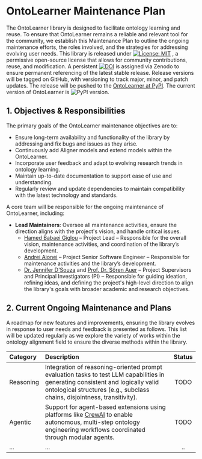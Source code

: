 # OntoLearner Maintenance Plan

The OntoLearner library is designed to facilitate ontology learning and reuse. To ensure that OntoLearner remains a reliable and relevant tool for the community, we establish this Maintenance Plan to outline the ongoing maintenance efforts, the roles involved, and the strategies for addressing evolving user needs.  This library is released under [![License: MIT](https://img.shields.io/badge/License-MIT-blue.svg)](https://opensource.org/licenses/MIT)
, a permissive open-source license that allows for community contributions, reuse, and modification. A persistent [![DOI](https://zenodo.org/badge/913867999.svg)](https://doi.org/10.5281/zenodo.15399773) is assigned via Zenodo to ensure permanent referencing of the latest stable release.  Release versions will be tagged on GitHub, with versioning to track major, minor, and patch updates. The release will be pushed to the [OntoLearner at PyPI](https://pypi.org/project/OntoLearner/). The current version of OntoLearner is ![PyPI version](https://badge.fury.io/py/OntoLearner.svg).

## 1. Objectives & Responsibilities

The primary goals of the OntoLearner maintenance objectives are to:
- Ensure long-term availability and functionality of the library by addressing and fix bugs and issues as they arise.
- Continuously add Aligner models and extend models within the OntoLearner.
- Incorporate user feedback and adapt to evolving research trends in ontology learning.
- Maintain up-to-date documentation to support ease of use and understanding.
- Regularly review and update dependencies to maintain compatibility with the latest technology and standards.

A core team will be responsible for the ongoing maintenance of OntoLearner, including:
- **Lead Maintainers**: Oversee all maintenance activities, ensure the direction aligns with the project's vision, and handle critical issues.
  - [Hamed Babaei Giglou](https://hamedbabaei.github.io/) – Project Lead – Responsible for the overall vision, maintenance activities, and coordination of the library’s development.
  - [Andrei Aionei](https://www.linkedin.com/in/andreiaioanei/) – Project Senior Software Engineer – Responsible for maintenance activities and the library’s development.
  -  [Dr. Jennifer D'Souza](https://sites.google.com/view/jen-web) and [Prof. Dr. Sören Auer](https://www.tib.eu/en/research-development/research-groups-and-labs/data-science-and-digital-libraries/staff/soeren-auer) – Project Supervisors and Principal Investigators (PI) – Responsible for guiding ideation, refining ideas, and defining the project's high-level direction to align the library's goals with broader academic and research objectives.

## 2. Current Ongoing Maintenance and Plans

A roadmap for new features and improvements, ensuring the library evolves in response to user needs and feedback is presented as follows. This list will be updated regularly as we explore the variety of works within the ontology alignment field to ensure the diverse methods within the library.

| Category   | Description                                                                                                                                                                                                                                                                                                                                                                                                                                                                                    |                          Status                           |
|:-----------|:---------------------------------------------------------------------------------------------------------------------------------------------------------------------------------------------------------------------------------------------------------------------------------------------------------------------------------------------------------------------------------------------------------------------------------------------------------------------------------------------------------------------------------------------------------------------------------------------------------------------------------------------------------------------------------------------------------------------------------------------------------------------------------------------|:---------------------------------------------------------:|
| Reasoning  | Integration of reasoning-oriented prompt evaluation tasks to test LLM capabilities in generating consistent and logically valid ontological structures (e.g., subclass chains, disjointness, transitivity).                                                                                                                                                                                                                                                                                                                                                                                                                                                                                                                                                                                                                   |                          TODO                             |
| Agentic    | Support for agent-based extensions using platforms like [CrewAI](https://github.com/crewAIInc/crewAI) to enable autonomous, multi-step ontology engineering workflows coordinated through modular agents.                                                                                                                                                                                                                                                                                                                                                                                                                                                                                                                                                                                                                 |                          TODO                             |
| ... | ...                                                                                                                                                                                                                                                                                                                                                                                                                                                                                                                                                                                                                                                                                                                                                                                          | .. |
